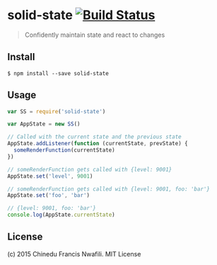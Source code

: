 solid-state [![Build Status](https://travis-ci.org/chinedufn/solid-state.svg?branch=master)](https://travis-ci.org/chinedufn/solid-state)
===========

> Confidently maintain state and react to changes

## Install

```
$ npm install --save solid-state
```

## Usage

```js
var SS = require('solid-state')

var AppState = new SS()

// Called with the current state and the previous state
AppState.addListener(function (currentState, prevState) {
  someRenderFunction(currentState)
})

// someRenderFunction gets called with {level: 9001}
AppState.set('level', 9001)

// someRenderFunction gets called with {level: 9001, foo: 'bar'}
AppState.set('foo', 'bar') 

// {level: 9001, foo: 'bar'}
console.log(AppState.currentState) 
```

## License

(c) 2015 Chinedu Francis Nwafili. MIT License
